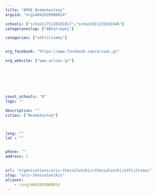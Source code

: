 ```yaml
---
title: "ΑΡΗΣ Θεσσαλονίκης"
orguid: "org14042020000014"

schools: ["school271120181017","school011220181646"]
categorynoslug: ["Αθλητισμός"]

categories: ["athlitismos"]


org_facebook: "https://www.facebook.com/arisac.gr"

org_website: ["www.arisac.gr"]







count_schools: "0"
logo: ""

description: ""
cities: ["Θεσσαλονίκη"]



long: ""
lat : ""


phone: ""
address: |
    

url: "organisations/aris-thessalonikis/thessaloniki/athlitismos"
slug: "aris-thessalonikis"
aliases:
    - /org14042020000014
---
```



